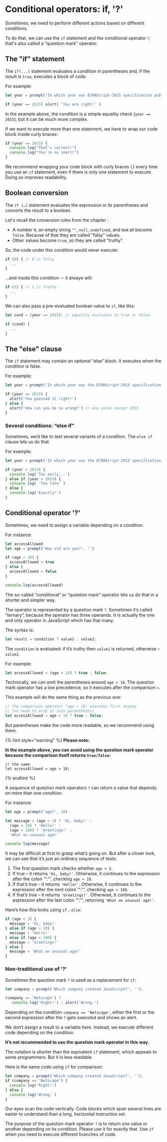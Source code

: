 # Conditional operators: if, '?'

Sometimes, we need to perform different actions based on different conditions.

To do that, we can use the `if` statement and the conditional operator `?`, that's also called a "question mark" operator.

## The "if" statement

The `if(...)` statement evaluates a condition in parentheses and, if the result is `true`, executes a block of code.

For example:

```javascript
let year = prompt('In which year was ECMAScript-2015 specification published?', '')

if (year == 2015) alert( 'You are right!' )
```

In the example above, the condition is a simple equality check \(`year == 2015`\), but it can be much more complex.

If we want to execute more than one statement, we have to wrap our code block inside curly braces:

```javascript
if (year == 2015) {
  console.log("That's correct!")
  console.log("You're so smart!")
}
```

We recommend wrapping your code block with curly braces `{}` every time you use an `if` statement, even if there is only one statement to execute. Doing so improves readability.

## Boolean conversion

The `if (…)` statement evaluates the expression in its parentheses and converts the result to a boolean.

Let's recall the conversion rules from the chapter :

* A number `0`, an empty string `""`, `null`, `undefined`, and `NaN` all become `false`. Because of that they are called "falsy" values.
* Other values become `true`, so they are called "truthy".

So, the code under this condition would never execute:

```javascript
if (0) { // 0 is falsy
  ...
}
```

...and inside this condition -- it always will:

```javascript
if (1) { // 1 is truthy
  ...
}
```

We can also pass a pre-evaluated boolean value to `if`, like this:

```javascript
let cond = (year == 2015); // equality evaluates to true or false

if (cond) {
  ...
}
```

## The "else" clause

The `if` statement may contain an optional “else” block. It executes when the condition is false.

For example:

```javascript
let year = prompt('In which year was the ECMAScript-2015 specification published?', '');

if (year == 2015) {
  alert('You guessed it right!')
} else {
  alert('How can you be so wrong?') // any value except 2015
}
```

### Several conditions: “else if”

Sometimes, we’d like to test several variants of a condition. The `else if` clause lets us do that.

For example:

```javascript
let year = prompt('In which year was the ECMAScript-2015 specification published?', '');

if (year < 2015) {
  console.log('Too early...')
} else if (year > 2015) {
  console.log( 'Too late' )
} else {
  console.log('Exactly!')
}
```

## Conditional operator '?'

Sometimes, we need to assign a variable depending on a condition.

For instance:

```javascript
let accessAllowed
let age = prompt('How old are you?', '')

if (age > 18) {
  accessAllowed = true
} else {
  accessAllowed = false
}

console.log(accessAllowed)
```

The so-called “conditional” or “question mark” operator lets us do that in a shorter and simpler way.

The operator is represented by a question mark `?`. Sometimes it’s called “ternary”, because the operator has three operands. It is actually the one and only operator in JavaScript which has that many.

The syntax is:

```javascript
let result = condition ? value1 : value2;
```

The `condition` is evaluated: if it’s truthy then `value1` is returned, otherwise – `value2`.

For example:

```javascript
let accessAllowed = (age > 18) ? true : false;
```

Technically, we can omit the parentheses around `age > 18`. The question mark operator has a low precedence, so it executes after the comparison `>`.

This example will do the same thing as the previous one:

```javascript
// the comparison operator "age > 18" executes first anyway
// (no need to wrap it into parentheses)
let accessAllowed = age > 18 ? true : false;
```

But parentheses make the code more readable, so we recommend using them.

{% hint style="warning" %}
**Please note:**  


**In the example above, you can avoid using the question mark operator because the comparison itself returns `true/false`:**

```text
// the same
let accessAllowed = age > 18;
```
{% endhint %}

A sequence of question mark operators `?` can return a value that depends on more than one condition.

For instance:

```javascript
let age = prompt('age?', 18)

let message = (age < 3) ? 'Hi, baby!' :
  (age < 18) ? 'Hello!' :
  (age < 100) ? 'Greetings!' :
  'What an unusual age!'

console.log(message)
```

It may be difficult at first to grasp what’s going on. But after a closer look, we can see that it’s just an ordinary sequence of tests:

1. The first question mark checks whether `age < 3`.
2. If true – it returns `'Hi, baby!'`. Otherwise, it continues to the expression after the colon ‘":"’, checking `age < 18`.
3. If that’s true – it returns `'Hello!'`. Otherwise, it continues to the expression after the next colon ‘":"’, checking `age < 100`.
4. If that’s true – it returns `'Greetings!'`. Otherwise, it continues to the expression after the last colon ‘":"’, returning `'What an unusual age!'`.

Here’s how this looks using `if..else`:

```javascript
if (age < 3) {
  message = 'Hi, baby!'
} else if (age < 18) {
  message = 'Hello!'
} else if (age < 100) {
  message = 'Greetings!'
} else {
  message = 'What an unusual age!'
}
```

### Non-traditional use of ‘?’

Sometimes the question mark `?` is used as a replacement for `if`:

```javascript
let company = prompt('Which company created JavaScript?', '');

(company == 'Netscape') ?
   console.log('Right!') : alert('Wrong.')
```

Depending on the condition `company == 'Netscape'`, either the first or the second expression after the `?` gets executed and shows an alert.

We don’t assign a result to a variable here. Instead, we execute different code depending on the condition.

**It’s not recommended to use the question mark operator in this way.**

The notation is shorter than the equivalent `if` statement, which appeals to some programmers. But it is less readable.

Here is the same code using `if` for comparison:

```javascript
let company = prompt('Which company created JavaScript?', '');
if (company == 'Netscape') {
  console.log('Right!')
} else {
  console.log('Wrong.')
}
```

Our eyes scan the code vertically. Code blocks which span several lines are easier to understand than a long, horizontal instruction set.

The purpose of the question mark operator `?` is to return one value or another depending on its condition. Please use it for exactly that. Use `if` when you need to execute different branches of code.

